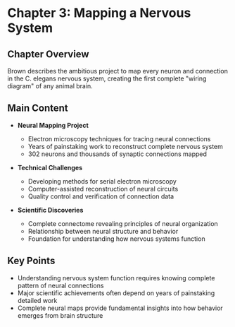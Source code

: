 # Chapter 3: Mapping a Nervous System

## Chapter Overview
Brown describes the ambitious project to map every neuron and connection in the C. elegans nervous system, creating the first complete "wiring diagram" of any animal brain.

## Main Content
- **Neural Mapping Project**
  - Electron microscopy techniques for tracing neural connections
  - Years of painstaking work to reconstruct complete nervous system
  - 302 neurons and thousands of synaptic connections mapped

- **Technical Challenges**
  - Developing methods for serial electron microscopy
  - Computer-assisted reconstruction of neural circuits
  - Quality control and verification of connection data

- **Scientific Discoveries**
  - Complete connectome revealing principles of neural organization
  - Relationship between neural structure and behavior
  - Foundation for understanding how nervous systems function

## Key Points
- Understanding nervous system function requires knowing complete pattern of neural connections
- Major scientific achievements often depend on years of painstaking detailed work
- Complete neural maps provide fundamental insights into how behavior emerges from brain structure